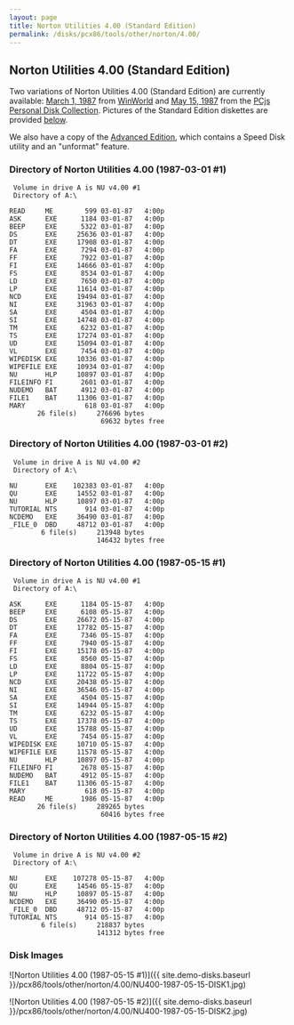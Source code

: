 ```yaml
---
layout: page
title: Norton Utilities 4.00 (Standard Edition)
permalink: /disks/pcx86/tools/other/norton/4.00/
---
```


Norton Utilities 4.00 (Standard Edition)
----------------------------------------

Two variations of Norton Utilities 4.00 (Standard Edition) are currently available:
[March 1, 1987](#directory-of-norton-utilities-400-1987-03-01-1) from [WinWorld](https://winworldpc.com/product/norton-utilities/40)
and [May 15, 1987](#directory-of-norton-utilities-400-1987-05-15-1) from the [PCjs Personal Disk Collection](/disks/pcx86/personal/).
Pictures of the Standard Edition diskettes are provided [below](#disk-images).

We also have a copy of the [Advanced Edition](advanced/), which contains a Speed Disk utility and an "unformat" feature.

### Directory of Norton Utilities 4.00 (1987-03-01 #1)

	 Volume in drive A is NU v4.00 #1
	 Directory of A:\

	READ     ME        599 03-01-87   4:00p
	ASK      EXE      1184 03-01-87   4:00p
	BEEP     EXE      5322 03-01-87   4:00p
	DS       EXE     25636 03-01-87   4:00p
	DT       EXE     17908 03-01-87   4:00p
	FA       EXE      7294 03-01-87   4:00p
	FF       EXE      7922 03-01-87   4:00p
	FI       EXE     14666 03-01-87   4:00p
	FS       EXE      8534 03-01-87   4:00p
	LD       EXE      7650 03-01-87   4:00p
	LP       EXE     11614 03-01-87   4:00p
	NCD      EXE     19494 03-01-87   4:00p
	NI       EXE     31963 03-01-87   4:00p
	SA       EXE      4504 03-01-87   4:00p
	SI       EXE     14748 03-01-87   4:00p
	TM       EXE      6232 03-01-87   4:00p
	TS       EXE     17274 03-01-87   4:00p
	UD       EXE     15094 03-01-87   4:00p
	VL       EXE      7454 03-01-87   4:00p
	WIPEDISK EXE     10336 03-01-87   4:00p
	WIPEFILE EXE     10934 03-01-87   4:00p
	NU       HLP     10897 03-01-87   4:00p
	FILEINFO FI       2601 03-01-87   4:00p
	NUDEMO   BAT      4912 03-01-87   4:00p
	FILE1    BAT     11306 03-01-87   4:00p
	MARY               618 03-01-87   4:00p
	       26 file(s)     276696 bytes
	                       69632 bytes free

### Directory of Norton Utilities 4.00 (1987-03-01 #2)

	 Volume in drive A is NU v4.00 #2
	 Directory of A:\

	NU       EXE    102383 03-01-87   4:00p
	QU       EXE     14552 03-01-87   4:00p
	NU       HLP     10897 03-01-87   4:00p
	TUTORIAL NTS       914 03-01-87   4:00p
	NCDEMO   EXE     36490 03-01-87   4:00p
	_FILE_0  DBD     48712 03-01-87   4:00p
	        6 file(s)     213948 bytes
	                      146432 bytes free

### Directory of Norton Utilities 4.00 (1987-05-15 #1)

	 Volume in drive A is NU v4.00 #1
	 Directory of A:\

	ASK      EXE      1184 05-15-87   4:00p
	BEEP     EXE      6108 05-15-87   4:00p
	DS       EXE     26672 05-15-87   4:00p
	DT       EXE     17782 05-15-87   4:00p
	FA       EXE      7346 05-15-87   4:00p
	FF       EXE      7940 05-15-87   4:00p
	FI       EXE     15178 05-15-87   4:00p
	FS       EXE      8560 05-15-87   4:00p
	LD       EXE      8804 05-15-87   4:00p
	LP       EXE     11722 05-15-87   4:00p
	NCD      EXE     20438 05-15-87   4:00p
	NI       EXE     36546 05-15-87   4:00p
	SA       EXE      4504 05-15-87   4:00p
	SI       EXE     14944 05-15-87   4:00p
	TM       EXE      6232 05-15-87   4:00p
	TS       EXE     17378 05-15-87   4:00p
	UD       EXE     15788 05-15-87   4:00p
	VL       EXE      7454 05-15-87   4:00p
	WIPEDISK EXE     10710 05-15-87   4:00p
	WIPEFILE EXE     11578 05-15-87   4:00p
	NU       HLP     10897 05-15-87   4:00p
	FILEINFO FI       2678 05-15-87   4:00p
	NUDEMO   BAT      4912 05-15-87   4:00p
	FILE1    BAT     11306 05-15-87   4:00p
	MARY               618 05-15-87   4:00p
	READ     ME       1986 05-15-87   4:00p
	       26 file(s)     289265 bytes
	                       60416 bytes free

### Directory of Norton Utilities 4.00 (1987-05-15 #2)

	 Volume in drive A is NU v4.00 #2
	 Directory of A:\

	NU       EXE    107278 05-15-87   4:00p
	QU       EXE     14546 05-15-87   4:00p
	NU       HLP     10897 05-15-87   4:00p
	NCDEMO   EXE     36490 05-15-87   4:00p
	_FILE_0  DBD     48712 05-15-87   4:00p
	TUTORIAL NTS       914 05-15-87   4:00p
	        6 file(s)     218837 bytes
	                      141312 bytes free

### Disk Images

![Norton Utilities 4.00 (1987-05-15 #1)]({{ site.demo-disks.baseurl }}/pcx86/tools/other/norton/4.00/NU400-1987-05-15-DISK1.jpg)

![Norton Utilities 4.00 (1987-05-15 #2)]({{ site.demo-disks.baseurl }}/pcx86/tools/other/norton/4.00/NU400-1987-05-15-DISK2.jpg)
